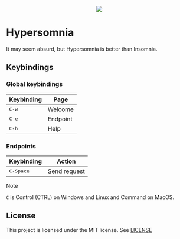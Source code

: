 <div style="text-align: center;">
  <image src="./docs/images/welcome.png" />
</div>

# Hypersomnia

It may seem absurd, but Hypersomnia is better than Insomnia.

## Keybindings

### Global keybindings

| Keybinding     | Page     |
| -------------- | -------- |
| <kbd>C-w</kbd> | Welcome  |
| <kbd>C-e</kbd> | Endpoint |
| <kbd>C-h</kbd> | Help     |

### Endpoints

| Keybinding         | Action       |
| ------------------ | ------------ |
| <kbd>C-Space</kbd> | Send request |

> [!NOTE]
> `C` is Control (CTRL) on Windows and Linux and Command on MacOS.

## License

This project is licensed under the MIT license. See [LICENSE](./LICENSE)
